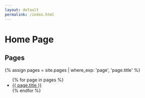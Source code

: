 ```yaml
---
layout: default
permalink: /index.html
---
```


# Home Page

## Pages

{% assign pages = site.pages | where_exp: 'page', 'page.title' %}

<ul>
{% for page in pages %}
  <li><a href="{{ page.url }}">{{ page.title }}</a></li>
{% endfor %}
</ul>

